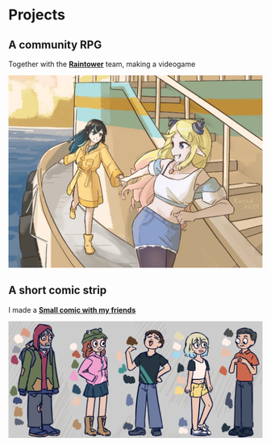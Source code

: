 # Projects

## A community RPG

Together with the [**Raintower**](art/rainTower.md) team, making a videogame

[![A fanart I made before joining](/media/rainTower/RaintowerFanartSmall.webp)](art/rainTower.md)

## A short comic strip

I made a [**Small comic with my friends**](art/socialAnxiety.md)

[![Drawn comic characters](/media/socialAnxietyChars.jpeg)](art/socialAnxiety.md)
